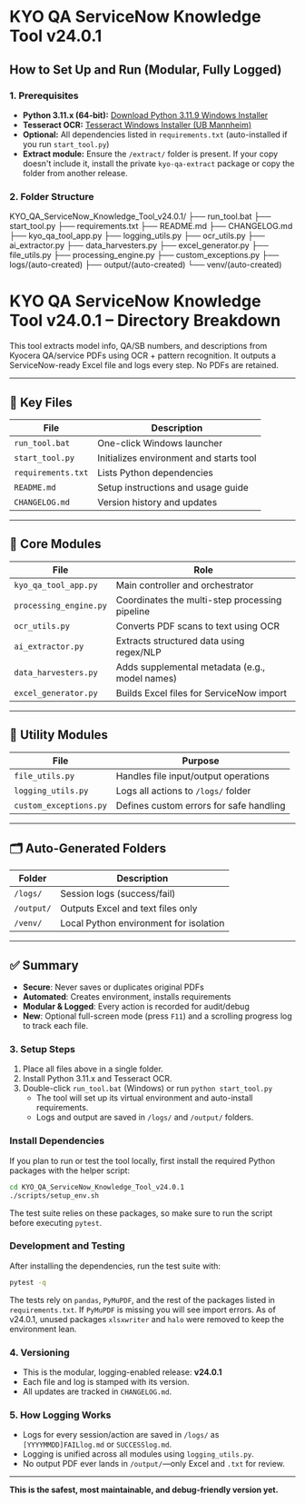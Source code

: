 # KYO QA ServiceNow Knowledge Tool v24.0.1

## How to Set Up and Run (Modular, Fully Logged)

### 1. Prerequisites
- **Python 3.11.x (64-bit):** [Download Python 3.11.9 Windows Installer](https://www.python.org/ftp/python/3.11.9/python-3.11.9-amd64.exe)
- **Tesseract OCR:** [Tesseract Windows Installer (UB Mannheim)](https://github.com/UB-Mannheim/tesseract/wiki)
- **Optional:** All dependencies listed in `requirements.txt` (auto-installed if you run `start_tool.py`)
- **Extract module:** Ensure the `/extract/` folder is present. If your copy
  doesn't include it, install the private `kyo-qa-extract` package or copy the
  folder from another release.

### 2. Folder Structure
KYO_QA_ServiceNow_Knowledge_Tool_v24.0.1/
├── run_tool.bat
├── start_tool.py
├── requirements.txt
├── README.md
├── CHANGELOG.md
├── kyo_qa_tool_app.py
├── logging_utils.py
├── ocr_utils.py
├── ai_extractor.py
├── data_harvesters.py
├── excel_generator.py
├── file_utils.py
├── processing_engine.py
├── custom_exceptions.py
├── logs/(auto-created)
├── output/(auto-created)
└── venv/(auto-created)
# KYO QA ServiceNow Knowledge Tool v24.0.1 – Directory Breakdown

This tool extracts model info, QA/SB numbers, and descriptions from Kyocera QA/service PDFs using OCR + pattern recognition. It outputs a ServiceNow-ready Excel file and logs every step. No PDFs are retained.

---

## 📁 Key Files

| File                | Description                                  |
|---------------------|----------------------------------------------|
| `run_tool.bat`      | One-click Windows launcher                   |
| `start_tool.py`     | Initializes environment and starts tool      |
| `requirements.txt`  | Lists Python dependencies                    |
| `README.md`         | Setup instructions and usage guide           |
| `CHANGELOG.md`      | Version history and updates                  |

---

## 🧠 Core Modules

| File                  | Role                                               |
|------------------------|----------------------------------------------------|
| `kyo_qa_tool_app.py`   | Main controller and orchestrator                  |
| `processing_engine.py` | Coordinates the multi-step processing pipeline    |
| `ocr_utils.py`         | Converts PDF scans to text using OCR              |
| `ai_extractor.py`      | Extracts structured data using regex/NLP          |
| `data_harvesters.py`   | Adds supplemental metadata (e.g., model names)    |
| `excel_generator.py`   | Builds Excel files for ServiceNow import          |

---

## 🔧 Utility Modules

| File                    | Purpose                                   |
|--------------------------|-------------------------------------------|
| `file_utils.py`          | Handles file input/output operations     |
| `logging_utils.py`       | Logs all actions to `/logs/` folder      |
| `custom_exceptions.py`   | Defines custom errors for safe handling  |

---

## 🗂️ Auto-Generated Folders

| Folder     | Description                                   |
|------------|-----------------------------------------------|
| `/logs/`   | Session logs (success/fail)                   |
| `/output/` | Outputs Excel and text files only             |
| `/venv/`   | Local Python environment for isolation        |

---

## ✅ Summary

- **Secure**: Never saves or duplicates original PDFs
- **Automated**: Creates environment, installs requirements
- **Modular & Logged**: Every action is recorded for audit/debug
- **New**: Optional full-screen mode (press `F11`) and a scrolling progress log to
  track each file.



### 3. Setup Steps
1. Place all files above in a single folder.
2. Install Python 3.11.x and Tesseract OCR.
3. Double-click `run_tool.bat` (Windows) or run `python start_tool.py`
   - The tool will set up its virtual environment and auto-install requirements.
    - Logs and output are saved in `/logs/` and `/output/` folders.

### Install Dependencies
If you plan to run or test the tool locally, first install the required Python
packages with the helper script:

```bash
cd KYO_QA_ServiceNow_Knowledge_Tool_v24.0.1
./scripts/setup_env.sh
```

The test suite relies on these packages, so make sure to run the script before
executing `pytest`.

### Development and Testing
After installing the dependencies, run the test suite with:

```bash
pytest -q
```

The tests rely on `pandas`, `PyMuPDF`, and the rest of the packages listed in
`requirements.txt`. If `PyMuPDF` is missing you will see import errors. As of
v24.0.1, unused packages `xlsxwriter` and `halo` were removed to keep the
environment lean.

### 4. Versioning
- This is the modular, logging-enabled release: **v24.0.1**
- Each file and log is stamped with its version.
- All updates are tracked in `CHANGELOG.md`.

### 5. How Logging Works
- Logs for every session/action are saved in `/logs/` as `[YYYYMMDD]FAILlog.md` or `SUCCESSlog.md`.
- Logging is unified across all modules using `logging_utils.py`.
- No output PDF ever lands in `/output/`—only Excel and `.txt` for review.

---

**This is the safest, most maintainable, and debug-friendly version yet.**
